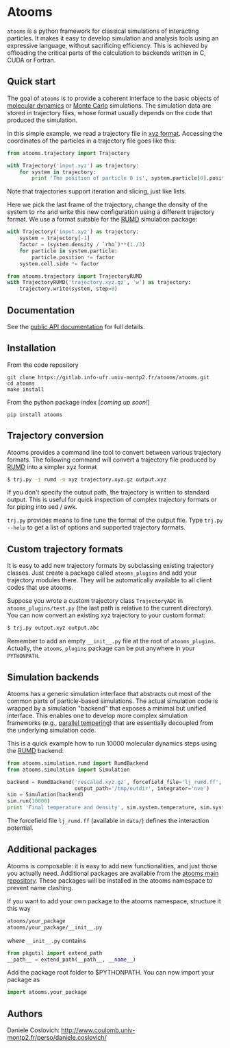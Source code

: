 Atooms
======

`atooms` is a python framework for classical simulations of interacting particles. It makes it easy to develop simulation and analysis tools using an expressive language, without sacrificing efficiency. This is achieved by offloading the critical parts of the calculation to backends written in C, CUDA or Fortran.

Quick start
-----------

The goal of `atooms` is to provide a coherent interface to the basic objects of [molecular dynamics](https://en.wikipedia.org/wiki/Molecular_dynamics) or [Monte Carlo](https://en.wikipedia.org/wiki/Monte_Carlo_method_in_statistical_physics) simulations.
The simulation data are stored in trajectory files, whose format usually depends on the code that produced the simulation.

In this simple example, we read a trajectory file in [xyz format](https://en.wikipedia.org/wiki/XYZ_format). Accessing the coordinates of the particles in a trajectory file goes like this:
```python
from atooms.trajectory import Trajectory

with Trajectory('input.xyz') as trajectory:
    for system in trajectory:
        print 'The position of particle 0 is', system.particle[0].position
```
Note that trajectories support iteration and slicing, just like lists.

Here we pick the last frame of the trajectory, change the density of the system to `rho` and write this new configuration using a different trajectory format. We use a format suitable for the [RUMD](http://rumd.org) simulation package:
```python
with Trajectory('input.xyz') as trajectory:
    system = trajectory[-1]
    factor = (system.density / `rho`)**(1./3)
    for particle in system.particle:
        particle.position *= factor
    system.cell.side *= factor

from atooms.trajectory import TrajectoryRUMD
with TrajectoryRUMD('trajectory.xyz.gz', 'w') as trajectory:
    trajectory.write(system, step=0)
```

Documentation
-------------
See the [public API documentation](https://www.coulomb.univ-montp2.fr/perso/daniele.coslovich/docs/atooms/) for full details. 

Installation
------------
From the code repository
```
git clone https://gitlab.info-ufr.univ-montp2.fr/atooms/atooms.git
cd atooms
make install
```

From the python package index [*coming up soon!*]
```
pip install atooms
```

Trajectory conversion
---------------------
Atooms provides a command line tool to convert between various trajectory formats. The following command will convert a trajectory file produced by [RUMD](http://rumd.org) into a simpler xyz format

```bash
$ trj.py -i rumd -o xyz trajectory.xyz.gz output.xyz
```
If you don't specify the output path, the trajectory is written to standard output. This is useful for quick inspection of complex trajectory formats or for piping into sed / awk.

`trj.py` provides means to fine tune the format of the output file. Type `trj.py --help` to get a list of options and supported trajectory formats.

Custom trajectory formats 
-------------------------
It is easy to add new trajectory formats by subclassing existing trajectory classes. Just create a package called
`atooms_plugins` and add your trajectory modules there. They will be automatically
available to all client codes that use atooms.

Suppose you wrote a custom trajectory class `TrajectoryABC` in
`atooms_plugins/test.py` (the last path is relative to the current
directory). You can now convert an existing xyz trajectory to your custom
format:

```bash
$ trj.py output.xyz output.abc
```

Remember to add an empty `__init__.py` file at the root of `atooms_plugins`. 
Actually, the `atooms_plugins` package can be put anywhere in your `PYTHONPATH`.

Simulation backends
-------------------

Atooms has a generic simulation interface that abstracts out most of the common parts of particle-based simulations. The actual simulation code is wrapped by a simulation "backend" that exposes a minimal but unified interface. This enables one to develop more complex simulation frameworks (e.g., [parallel tempering](https://gitlab.info-ufr.univ-montp2.fr/atooms/parallel_tempering)) that are essentially decoupled from the underlying simulation code.

This is a quick example how to run 10000 molecular dynamics steps using the [RUMD](http://rumd.org) backend:

```python
from atooms.simulation.rumd import RumdBackend
from atooms.simulation import Simulation

backend = RumdBackend('rescaled.xyz.gz', forcefield_file='lj_rumd.ff', 
                      output_path='/tmp/outdir', integrator='nve')
sim = Simulation(backend)
sim.run(10000)
print 'Final temperature and density', sim.system.temperature, sim.system.density
```
The forcefield file `lj_rumd.ff` (available in `data/`) defines the interaction potential.

Additional packages 
-------------------
Atooms is composable: it is easy to add new functionalities, and just those you actually need.
Additional packages are available from the [atooms main repository](https://gitlab.info-ufr.univ-montp2.fr/atooms).
These packages will be installed in the atooms namespace to prevent name clashing.

If you want to add your own package to the atooms namespace, structure it this way
```bash
atooms/your_package
atooms/your_package/__init__.py
```

where ```__init__.py``` contains

```python
from pkgutil import extend_path
__path__ = extend_path(__path__, __name__)
```

Add the package root folder to $PYTHONPATH. You can now import your package as

```python
import atooms.your_package
```

Authors
-------
Daniele Coslovich: http://www.coulomb.univ-montp2.fr/perso/daniele.coslovich/
